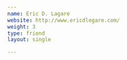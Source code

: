 ```yaml
---
name: Eric D. Lagare
website: http://www.ericdlegare.com/
weight: 3
type: friend
layout: single

---
```

